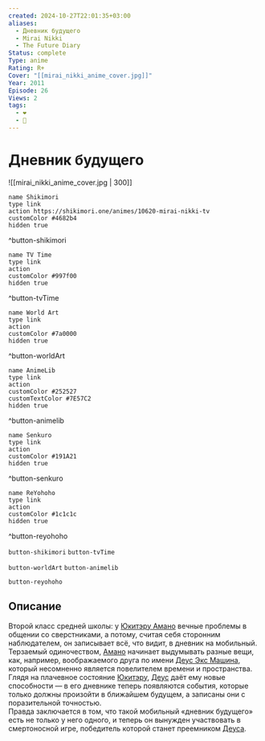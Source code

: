 ```yaml
---
created: 2024-10-27T22:01:35+03:00
aliases:
  - Дневник будущего
  - Mirai Nikki
  - The Future Diary
Status: complete
Type: anime
Rating: R+
Cover: "[[mirai_nikki_anime_cover.jpg]]"
Year: 2011
Episode: 26
Views: 2
tags:
  - ❤
  - 🔞
---
```


# Дневник будущего

![[mirai_nikki_anime_cover.jpg | 300]]

```button
name Shikimori
type link
action https://shikimori.one/animes/10620-mirai-nikki-tv
customColor #4682b4
hidden true
```
^button-shikimori

```button
name TV Time
type link
action 
customColor #997f00
hidden true
```
^button-tvTime

```button
name World Art
type link
action 
customColor #7a0000
hidden true
```
^button-worldArt

```button
name AnimeLib
type link
action 
customColor #252527
customTextColor #7E57C2
hidden true
```
^button-animelib

```button
name Senkuro
type link
action 
customColor #191A21
hidden true
```
^button-senkuro

```button
name ReYohoho
type link
action 
customColor #1c1c1c
hidden true
```
^button-reyohoho



`button-shikimori` `button-tvTime`

`button-worldArt` `button-animelib`

`button-reyohoho`

## Описание

Второй класс средней школы: у [Юкитэру Амано](https://shikimori.one/characters/4962-yukiteru-amano) вечные проблемы в общении со сверстниками, а потому, считая себя сторонним наблюдателем, он записывает всё, что видит, в дневник на мобильный.  
Терзаемый одиночеством, [Амано](https://shikimori.one/characters/4962-yukiteru-amano) начинает выдумывать разные вещи, как, например, воображаемого друга по имени [Деус Экс Машина](https://shikimori.one/characters/4964-deus-ex-machina), который несомненно является повелителем времени и пространства. Глядя на плачевное состояние [Юкитэру](https://shikimori.one/characters/4962-yukiteru-amano), [Деус](https://shikimori.one/characters/4964-deus-ex-machina) даёт ему новые способности — в его дневнике теперь появляются события, которые только должны произойти в ближайшем будущем, а записаны они с поразительной точностью.  
Правда заключается в том, что такой мобильный «дневник будущего» есть не только у него одного, и теперь он вынужден участвовать в смертоносной игре, победитель которой станет преемником [Деуса](https://shikimori.one/characters/4964-deus-ex-machina).
